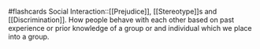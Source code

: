 #flashcards 
Social Interaction::[[Prejudice]], [[Stereotype]]s and [[Discrimination]]. How people behave with each other based on past experience or prior knowledge of a group or and individual which we place into a group.
<!--SR:!2023-11-06,1,210-->